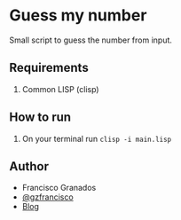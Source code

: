 # Guess my number

Small script to guess the number from input.

## Requirements

1. Common LISP (clisp)

## How to run

1. On your terminal run ``clisp -i main.lisp``

## Author

* Francisco Granados
* [@gzfrancisco](https://twitter.com/gzfrancisco)
* [Blog](http://gzfrancisco.name)
